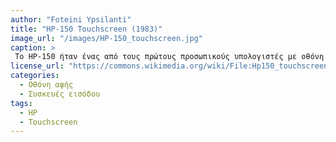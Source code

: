 ```yaml
---
author: "Foteini Ypsilanti"
title: "HP-150 Touchscreen (1983)"
image_url: "/images/HP-150_touchscreen.jpg"
caption: >
 Το HP-150 ήταν ένας από τους πρώτους προσωπικούς υπολογιστές με οθόνη αφής. Χρησιμοποιούσε υπέρυθρες δέσμες γύρω από την οθόνη για να εντοπίζει τη θέση του δαχτύλου. Παρότι τεχνολογικά καινοτόμο, το σύστημα δεν είχε μεγάλη εμπορική επιτυχία λόγω χαμηλής ακρίβειας και υψηλού κόστους.
license_url: "https://commons.wikimedia.org/wiki/File:Hp150_touchscreen_20081129.jpg"
categories:
  - Οθόνη αφής
  - Συσκευές εισόδου
tags:
  - HP
  - Touchscreen
---
```

